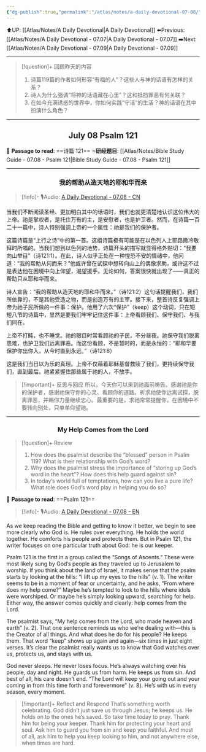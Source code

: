 ```yaml
---
{"dg-publish":true,"permalink":"/atlas/notes/a-daily-devotional-07-08/"}
---
```


 ⬆️UP: [[Atlas/Notes/A Daily Devotional\|A Daily Devotional]]
⬅️Previous: [[Atlas/Notes/A Daily Devotional - 07.07\|A Daily Devotional - 07.07]]
➡️Next: [[Atlas/Notes/A Daily Devotional - 07.09\|A Daily Devotional - 07.09]]

---

> [!question]+ 回顾昨天的内容
> 1. ⁠诗篇119篇的作者如何形容“有福的人”？这些人与神的话语有怎样的关系？
> 2. 诗人为什么强调“将神的话语藏在心里”？这和抵挡罪恶有何关联？
> 3. 在如今充满诱惑的世界中，你如何实践“守洁”的生活？神的话语在其中扮演什么角色？

---
## <center>July 08 Psalm 121</center>

📖 **Passage to read**: ==诗篇 121==
⭐**研经题目**: [[Atlas/Notes/Bible Study Guide - 07.08 - Psalm 121\|Bible Study Guide - 07.08 - Psalm 121]]

---
### <center>我的帮助从造天地的耶和华而来</center>

> [!info]- 🎙️Audio: [A Daily Devotional - 07.08 - CN]()


当我们不断阅读圣经、更加明白其中的话语时，我们也就更清楚地认识这位伟大的上帝。祂是掌权者，是托住万有的主，是安慰者，也是护卫者。然而，在诗篇一百二十一篇中，诗人特别强调上帝的一个属性：祂是我们的保护者。

这篇诗篇是“上行之诗”中的第一首。这组诗篇极有可能是在以色列人上耶路撒冷敬拜时所唱的。当我们想到以色列的地势，诗篇开头的描写就显得格外贴切：“我要向山举目”（诗121:1）。在此，诗人似乎正处在一种惶恐不安的情绪中，他问道：“我的帮助从何而来？”他或许曾在试探中想转向山上的偶像求助，或许这不过是表达他在困境中向上仰望，渴望援手。无论如何，答案很快就出现了——真正的帮助只从耶和华而来。

诗人宣告：“我的帮助从造天地的耶和华而来。”（诗121:2）这句话提醒我们，我们所依靠的，不是其他受造之物，而是创造万有的主宰。接下来，整首诗反复强调上帝为祂子民所做的一件事：保护。他用了六次“保护”（keep）这个动词，只在短短八节的诗篇中，显然是要我们牢牢记住这件事：上帝看顾我们、保守我们、与我们同在。

上帝不打盹，也不睡觉。祂的眼目时常看顾祂的子民，不分昼夜。祂保守我们脱离患难，也护卫我们远离罪恶。而这份看顾，不是暂时的，而是永恒的：“耶和华要保护你出你入，从今时直到永远。”（诗121:8）

这是我们当日以为乐的真理。上帝不仅藉着耶稣基督救赎了我们，更持续保守我们，直到最后。祂紧紧握住那些属于祂的人，不放手。

> [!important]+ 反思与回应
所以，今天你可以来到祂面前祷告。感谢祂是你的保护者，感谢祂保守你的心灵、看顾你的道路。祈求祂使你远离试探，脱离罪恶，并赐你力量继续忠心。最重要的是，求祂常常提醒你，在困境中不要转向别处，只单单仰望祂。


---
### <center>My Help Comes from the Lord</center>

> [!question]+ Review
> 1. ⁠How does the psalmist describe the “blessed” person in Psalm 119? What is their relationship with God’s word?
> 2. Why does the psalmist stress the importance of “storing up God’s word in the heart”? How does this help guard against sin?
> 3. In today’s world full of temptations, how can you live a pure life? What role does God’s word play in helping you do so?

📖 **Passage to read**: ==Psalm 121==

> [!info]- 🎙️Audio: [A Daily Devotional - 07.08 - EN]()  

As we keep reading the Bible and getting to know it better, we begin to see more clearly who God is. He rules over everything. He holds the world together. He comforts his people and protects them. But in Psalm 121, the writer focuses on one particular truth about God: he is our keeper.

Psalm 121 is the first in a group called the “Songs of Ascents.” These were most likely sung by God’s people as they traveled up to Jerusalem to worship. If you think about the land of Israel, it makes sense that the psalm starts by looking at the hills: “I lift up my eyes to the hills” (v. 1). The writer seems to be in a moment of fear or uncertainty, and he asks, “From where does my help come?” Maybe he’s tempted to look to the hills where idols were worshiped. Or maybe he’s simply looking upward, searching for help. Either way, the answer comes quickly and clearly: help comes from the Lord.

The psalmist says, “My help comes from the Lord, who made heaven and earth” (v. 2). That one sentence reminds us who we’re dealing with—this is the Creator of all things. And what does he do for his people? He keeps them. That word “keep” shows up again and again—six times in just eight verses. It’s clear the psalmist really wants us to know that God watches over us, protects us, and stays with us.

God never sleeps. He never loses focus. He’s always watching over his people, day and night. He guards us from harm. He keeps us from sin. And best of all, his care doesn’t end. “The Lord will keep your going out and your coming in from this time forth and forevermore” (v. 8). He’s with us in every season, every moment.

> [!important]+ Reflect and Respond
That’s something worth celebrating. God didn’t just save us through Jesus; he keeps us. He holds on to the ones he’s saved. So take time today to pray. Thank him for being your keeper. Thank him for protecting your heart and soul. Ask him to guard you from sin and keep you faithful. And most of all, ask him to help you keep looking to him, and not anywhere else, when times are hard.



